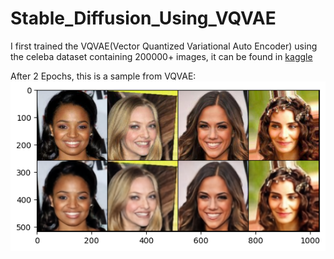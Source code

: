 # Stable_Diffusion_Using_VQVAE

I first trained the VQVAE(Vector Quantized Variational Auto Encoder) using the celeba dataset containing 200000+ images, it can be found in [kaggle](https://www.kaggle.com/datasets/jessicali9530/celeba-dataset)<br>

After 2 Epochs, this is a sample from VQVAE:<br>
![](https://github.com/tirthadagr8/Stable_Diffusion_Using_VQVAE/blob/main/old_files/vqvae_sample.png?raw=true)
